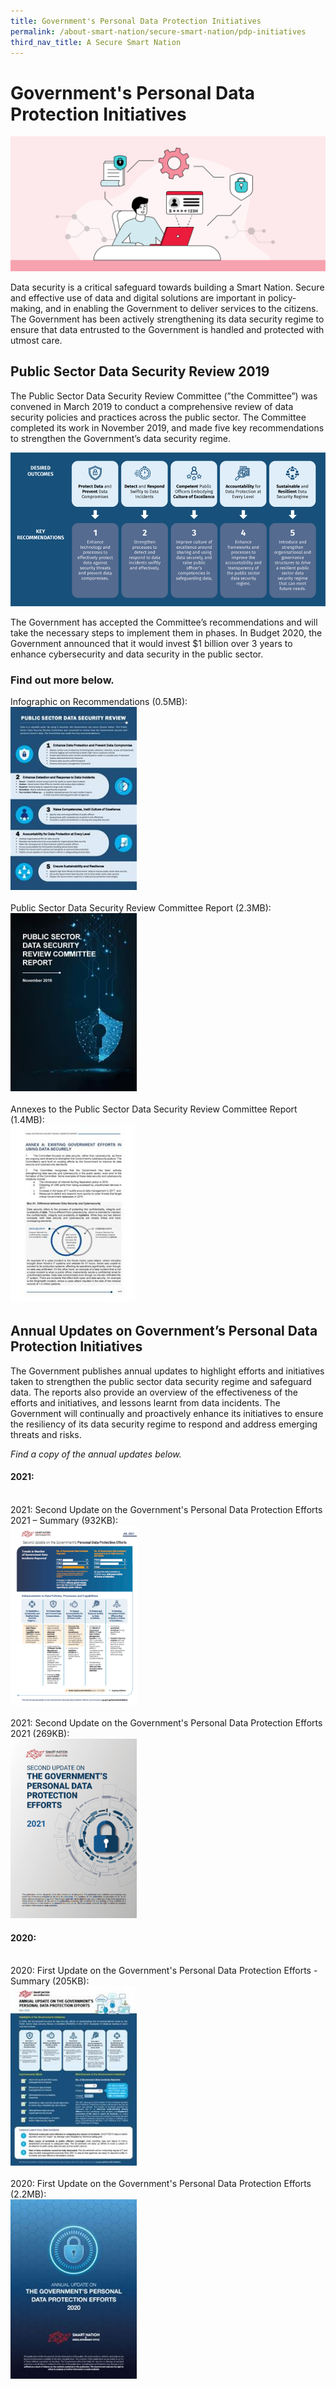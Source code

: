 ```yaml
---
title: Government's Personal Data Protection Initiatives
permalink: /about-smart-nation/secure-smart-nation/pdp-initiatives
third_nav_title: A Secure Smart Nation
---
```

# Government's Personal Data Protection Initiatives
![Government's Personal Data Protection Initiatives](/images/abt-smart-nation/govt-pdp-initiativies.png)

Data security is a critical safeguard towards building a Smart Nation. Secure and effective use of data and digital solutions are important in policy-making, and in enabling the Government to deliver services to the citizens. The Government has been actively strengthening its data security regime to ensure that data entrusted to the Government is handled and protected with utmost care.

## Public Sector Data Security Review 2019

The Public Sector Data Security Review Committee (”the Committee”) was convened in March 2019 to conduct a comprehensive review of data security policies and practices across the public sector. The Committee completed its work in November 2019, and made five key recommendations to strengthen the Government’s data security regime.

![PSDSRC key recommendations](/images/abt-smart-nation/psdsrc-key-recommendation.png)

The Government has accepted the Committee’s recommendations and will take the necessary steps to implement them in phases. In Budget 2020, the Government announced that it would invest $1 billion over 3 years to enhance cybersecurity and data security in the public sector.
 
### Find out more below.
  
<div style="width:100%"> 
Infographic on Recommendations (0.5MB):
</div>
<div style="width:40%"> 
 <a href="/files/abt-smart-nation/psdsrc-infographic.pdf" target="_blank"><img src="/images/abt-smart-nation/psdsrc-infographic.jpeg"></a>
</div>

<br>

<div style="width:100%"> 
Public Sector Data Security Review Committee Report (2.3MB):
</div>
<div style="width:40%"> 
<a href="/files/publications/psdsrc-main-report-Nov2019.pdf" target="_blank"><img src="/images/abt-smart-nation/psdsrc-main-report-nov2019.jpeg"></a>
</div>

<br>

<div style="width:100%"> 
Annexes to the Public Sector Data Security Review Committee Report (1.4MB):
</div>
<div style="width:40%"> 
<a href="/files/publications/annexes-to-the-psdsrc-final-report.pdf" target="_blank"><img src="/images/abt-smart-nation/annexes-to-the-psdsrc-final-report.jpeg"></a>
</div>


 
## Annual Updates on Government’s Personal Data Protection Initiatives

The Government publishes annual updates to highlight efforts and initiatives taken to strengthen the public sector data security regime and safeguard data. The reports also provide an overview of the effectiveness of the efforts and initiatives, and lessons learnt from data incidents. The Government will continually and proactively enhance its initiatives to ensure the resiliency of its data security regime to respond and address emerging threats and risks.

*Find a copy of the annual updates below.*
#### 2021:

<br>

<div style="width:100%"> 
2021: Second Update on the Government's Personal Data Protection Efforts 2021 – Summary (932KB):
</div>
<div style="width:40%"> 
 <a href="/files/publications/government-personal-data-protection-efforts-2021-summary.pdf" target="_blank"><img src="/images/abt-smart-nation/2021-summary-update-pdprc.png"></a>
</div>

<br>

<div style="width:100%"> 
2021: Second Update on the Government's Personal Data Protection Efforts 2021 (269KB):
</div>
<div style="width:40%"> 
 <a href="/files/publications/government-personal-data-protection-efforts-2021.pdf" target="_blank"><img src="/images/abt-smart-nation/2021-report-update-on-pdprc.png"></a>
</div>

#### 2020:

<br>

<div style="width:100%"> 
2020: First Update on the Government's Personal Data Protection Efforts - Summary (205KB):
</div>
<div style="width:40%"> 
<a href="/files/publications/annual-update-on-govt-personal-data-protection-efforts-Nov2020-summary.pdf" target="_blank"><img src="/images/abt-smart-nation/psdsrc-annual-update-2020-summary.jpeg"></a>
</div>

<br>

<div style="width:100%"> 
2020: First Update on the Government's Personal Data Protection Efforts (2.2MB):
</div>
<div style="width:40%"> 
 <a href="/files/publications/annual-update-on-govt-personal-data-protection-efforts-2020.pdf" target="_blank"><img src="/images/abt-smart-nation/psdsrc-annual-update-2020_report.jpeg"></a>
</div>
